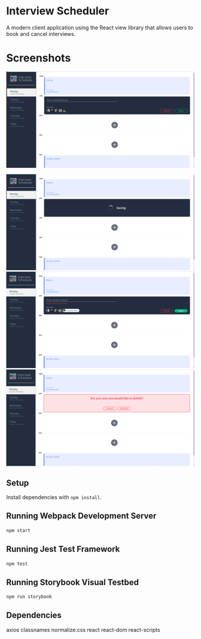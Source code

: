 # Interview Scheduler
A modern client application using the React view library that allows users to book and cancel interviews.

# Screenshots
!["Form for adding or editing appointments"](https://github.com/HemaRaghavan/scheduler/blob/master/docs/appointment-form.png?raw=true)

!["Status indicator"](https://github.com/HemaRaghavan/scheduler/blob/master/docs/appointment-status.png?raw=true)
!["Error handling"](https://github.com/HemaRaghavan/scheduler/blob/master/docs/error-handling.png?raw=true)
!["Confirmation to cancel an interview"](https://github.com/HemaRaghavan/scheduler/blob/master/docs/cancel-confirmation.png?raw=true)

## Setup

Install dependencies with `npm install`.

## Running Webpack Development Server

```sh
npm start
```

## Running Jest Test Framework

```sh
npm test
```

## Running Storybook Visual Testbed

```sh
npm run storybook
```

## Dependencies
axios
classnames
normalize.css
react
react-dom
react-scripts
